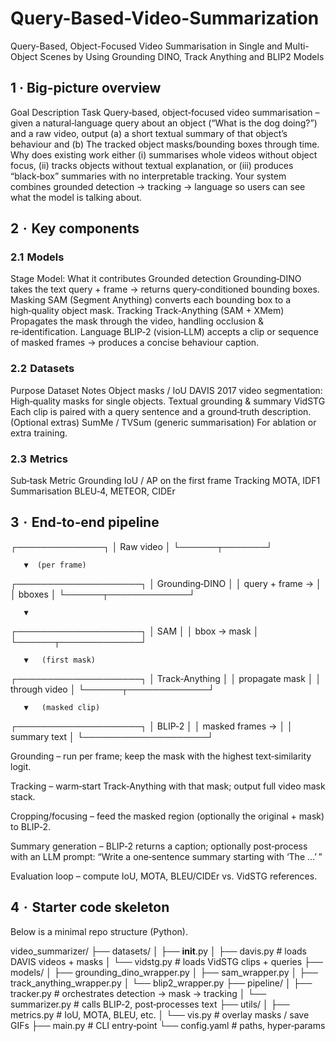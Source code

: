 # Query-Based-Video-Summarization
Query-Based, Object-Focused Video Summarisation in Single and Multi-Object Scenes by Using Grounding DINO, Track Anything and BLIP2 Models

## 1 · Big‑picture overview
Goal	Description
Task	Query‑based, object‑focused video summarisation – given a natural‑language query about an object (“What is the dog doing?”) and a raw video, output 
(a) a short textual summary of that object’s behaviour and 
(b) The tracked object masks/bounding boxes through time.
Why	does existing work either 
(i) summarises whole videos without object focus, 
(ii) tracks objects without textual explanation, or 
(iii) produces “black‑box” summaries with no interpretable tracking. Your system combines grounded detection → tracking → language so users can see what the model is talking about. 

## 2  ·  Key components
### 2.1  Models
Stage	Model: What it contributes
Grounded detection	Grounding‑DINO	takes the text query + frame → returns query‑conditioned bounding boxes. 
Masking	SAM (Segment Anything)	converts each bounding box to a high‑quality object mask.
Tracking	Track‑Anything (SAM + XMem)	Propagates the mask through the video, handling occlusion & re‑identification.
Language	BLIP‑2 (vision‑LLM)	accepts a clip or sequence of masked frames → produces a concise behaviour caption.

### 2.2  Datasets
Purpose	Dataset	Notes
Object masks / IoU	DAVIS 2017 video segmentation: High‑quality masks for single objects.
Textual grounding & summary	VidSTG	Each clip is paired with a query sentence and a ground‑truth description.
(Optional extras)	SumMe / TVSum (generic summarisation)	For ablation or extra training.

### 2.3  Metrics
Sub‑task	Metric
Grounding	IoU / AP on the first frame
Tracking	MOTA, IDF1
Summarisation	BLEU‑4, METEOR, CIDEr

## 3  ·  End‑to‑end pipeline

┌──────────────┐
│  Raw video   │
└──────┬───────┘

       ▼  (per frame)
       
┌────────────────────┐
│ Grounding‑DINO     │
│  query + frame →   │
│  bboxes            │
└──────┬─────────────┘

       ▼
       
┌────────────────────┐
│ SAM                │
│  bbox → mask       │
└──────┬─────────────┘

       ▼   (first mask)
       
┌────────────────────┐
│ Track‑Anything     │
│  propagate mask    │
│  through video     │
└──────┬─────────────┘

       ▼   (masked clip)
       
┌────────────────────┐
│ BLIP‑2             │
│  masked frames →   │
│  summary text      │
└────────────────────┘

Grounding – run per frame; keep the mask with the highest text‑similarity logit.

Tracking – warm‑start Track‑Anything with that mask; output full video mask stack.

Cropping/focusing – feed the masked region (optionally the original + mask) to BLIP‑2.

Summary generation – BLIP‑2 returns a caption; optionally post‑process with an LLM prompt:
“Write a one‑sentence summary starting with ‘The <object> …’ ”

Evaluation loop – compute IoU, MOTA, BLEU/CIDEr vs. VidSTG references.

## 4  ·  Starter code skeleton
Below is a minimal repo structure (Python).

video_summarizer/
├── datasets/
│   ├── __init__.py
│   ├── davis.py          # loads DAVIS videos + masks
│   └── vidstg.py         # loads VidSTG clips + queries
├── models/
│   ├── grounding_dino_wrapper.py
│   ├── sam_wrapper.py
│   ├── track_anything_wrapper.py
│   └── blip2_wrapper.py
├── pipeline/
│   ├── tracker.py        # orchestrates detection → mask → tracking
│   └── summarizer.py     # calls BLIP‑2, post‑processes text
├── utils/
│   ├── metrics.py        # IoU, MOTA, BLEU, etc.
│   └── vis.py            # overlay masks / save GIFs
├── main.py               # CLI entry‑point
└── config.yaml           # paths, hyper‑params
